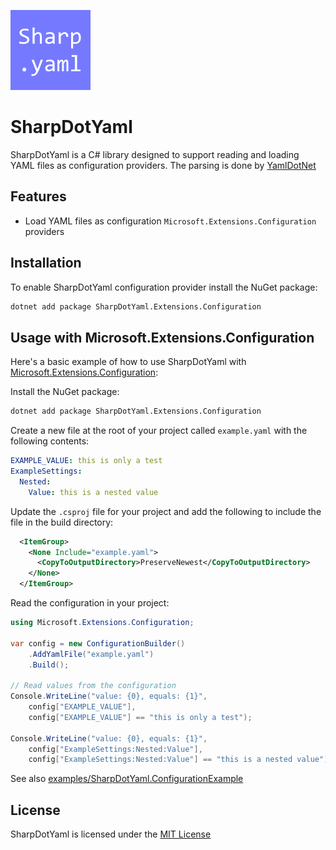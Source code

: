 ![icon](https://raw.githubusercontent.com/vipentti/SharpDotYaml/main/icon.png)

# SharpDotYaml

SharpDotYaml is a C# library designed to support reading and loading YAML files as configuration providers.
The parsing is done by [YamlDotNet](https://github.com/aaubry/YamlDotNet)

## Features

- Load YAML files as configuration `Microsoft.Extensions.Configuration` providers

## Installation

To enable SharpDotYaml configuration provider install the NuGet package:

```sh
dotnet add package SharpDotYaml.Extensions.Configuration
```

## Usage with Microsoft.Extensions.Configuration

Here's a basic example of how to use SharpDotYaml with [Microsoft.Extensions.Configuration](https://learn.microsoft.com/en-us/dotnet/core/extensions/configuration):

Install the NuGet package:

```sh
dotnet add package SharpDotYaml.Extensions.Configuration
```

Create a new file at the root of your project called `example.yaml` with the following contents:

```yaml
EXAMPLE_VALUE: this is only a test
ExampleSettings:
  Nested:
    Value: this is a nested value
```

Update the `.csproj` file for your project and add the following to include the file in the build directory:

```xml
  <ItemGroup>
    <None Include="example.yaml">
      <CopyToOutputDirectory>PreserveNewest</CopyToOutputDirectory>
    </None>
  </ItemGroup>
```

Read the configuration in your project:

```csharp
using Microsoft.Extensions.Configuration;

var config = new ConfigurationBuilder()
    .AddYamlFile("example.yaml")
    .Build();

// Read values from the configuration
Console.WriteLine("value: {0}, equals: {1}",
    config["EXAMPLE_VALUE"],
    config["EXAMPLE_VALUE"] == "this is only a test");

Console.WriteLine("value: {0}, equals: {1}",
    config["ExampleSettings:Nested:Value"],
    config["ExampleSettings:Nested:Value"] == "this is a nested value");
```

See also [examples/SharpDotYaml.ConfigurationExample](https://github.com/vipentti/SharpDotYaml/tree/main/examples/SharpDotYaml.ConfigurationExample)

## License

SharpDotYaml is licensed under the [MIT License](https://github.com/vipentti/SharpDotYaml/blob/main/LICENSE.md)
